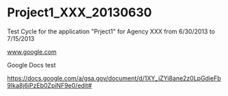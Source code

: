 Project1_XXX_20130630
=====================

Test Cycle for the application "Prject1" for Agency XXX from 6/30/2013 to 7/15/2013

www.google.com

Google Docs test

https://docs.google.com/a/gsa.gov/document/d/1XY_jZYi8ane2z0LpGdieFb9Ika8j6iPzEb0ZpiNF9e0/edit#



